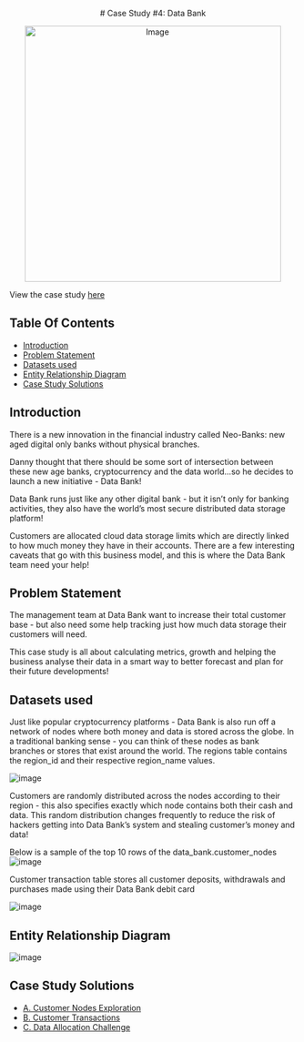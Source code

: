 <p align="center"><b></b># Case Study #4: Data Bank </b></p>
<p align="center">
<img src="https://8weeksqlchallenge.com/images/case-study-designs/4.png" alt="Image" width="450" height="450">

View the case study [here](https://8weeksqlchallenge.com/case-study-4/)
  
## Table Of Contents
  - [Introduction](#introduction)
  - [Problem Statement](#problem-statement)
  - [Datasets used](#datasets-used)
  - [Entity Relationship Diagram](#entity-relationship-diagram)
  - [Case Study Solutions](#case-study-solutions)
  
## Introduction
There is a new innovation in the financial industry called Neo-Banks: new aged digital only banks without physical branches.

Danny thought that there should be some sort of intersection between these new age banks, cryptocurrency and the data world…so he decides to launch a new initiative - Data Bank!

Data Bank runs just like any other digital bank - but it isn’t only for banking activities, they also have the world’s most secure distributed data storage platform!

Customers are allocated cloud data storage limits which are directly linked to how much money they have in their accounts. There are a few interesting caveats that go with this business model, and this is where the Data Bank team need your help!

## Problem Statement
The management team at Data Bank want to increase their total customer base - but also need some help tracking just how much data storage their customers will need.

This case study is all about calculating metrics, growth and helping the business analyse their data in a smart way to better forecast and plan for their future developments!


## Datasets used
Just like popular cryptocurrency platforms - Data Bank is also run off a network of nodes where both money and data is stored across the globe. In a traditional banking sense - you can think of these nodes as bank branches or stores that exist around the world. The  regions table contains the region_id and their respective region_name values.
  
![image](https://user-images.githubusercontent.com/77529445/165747951-d00563e9-86cb-404b-913e-1df4c26f6029.png)

Customers are randomly distributed across the nodes according to their region - this also specifies exactly which node contains both their cash and data.
This random distribution changes frequently to reduce the risk of hackers getting into Data Bank’s system and stealing customer’s money and data!
  
Below is a sample of the top 10 rows of the data_bank.customer_nodes
![image](https://user-images.githubusercontent.com/77529445/165748069-0ccca2f4-fc9c-4183-8cda-6e10a9ee782b.png)

Customer transaction table stores all customer deposits, withdrawals and purchases made using their Data Bank debit card
  
![image](https://user-images.githubusercontent.com/77529445/165748268-c7e71778-173b-435d-93a4-178c6a2d1ebc.png)

 
## Entity Relationship Diagram
![image](https://user-images.githubusercontent.com/77529445/165748352-09dfcafd-07a6-4bf0-b171-7ba0ec75aa22.png)
  
## Case Study Solutions
- [A. Customer Nodes Exploration](https://github.com/manaswikamila05/8-Week-SQL-Challenge/blob/main/Case%20Study%20%23%204%20-%20Data%20Bank/A.%20Customer%20Nodes%20Exploration.md)
- [B. Customer Transactions](https://github.com/manaswikamila05/8-Week-SQL-Challenge/blob/main/Case%20Study%20%23%204%20-%20Data%20Bank/B.%20Customer%20Transactions.md)
- [C. Data Allocation Challenge](https://github.com/manaswikamila05/8-Week-SQL-Challenge/blob/main/Case%20Study%20%23%204%20-%20Data%20Bank/C.%20Data%20Allocation%20Challenge.md)

